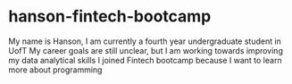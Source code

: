 # hanson-fintech-bootcamp

My name is Hanson, I am currently a fourth year undergraduate student in UofT
My career goals are still unclear, but I am working towards improving my data analytical skills
I joined Fintech bootcamp because I want to learn more about programming